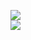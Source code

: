 [![](https://img.shields.io/badge/Made%20With-Github%20Spray-lightgrey.svg?style=for-the-badge&logo=github)](https://github.com/Annihil/github-spray#30646)  
[![](https://i.imgur.com/2DrTn0Z.gif)](https://github.com/Annihil/github-spray)